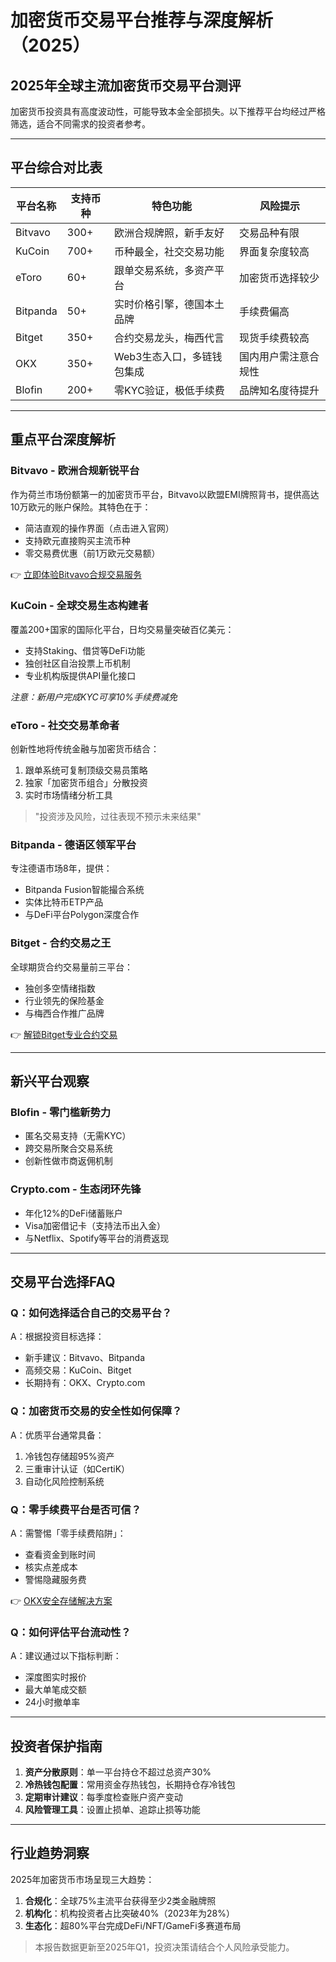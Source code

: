 # 加密货币交易平台推荐与深度解析（2025）

## 2025年全球主流加密货币交易平台测评

加密货币投资具有高度波动性，可能导致本金全部损失。以下推荐平台均经过严格筛选，适合不同需求的投资者参考。

---

## 平台综合对比表

| 平台名称 | 支持币种 | 特色功能 | 风险提示 |
|---------|---------|---------|---------|
| Bitvavo | 300+ | 欧洲合规牌照，新手友好 | 交易品种有限 |
| KuCoin | 700+ | 币种最全，社交交易功能 | 界面复杂度较高 |
| eToro | 60+ | 跟单交易系统，多资产平台 | 加密货币选择较少 |
| Bitpanda | 50+ | 实时价格引擎，德国本土品牌 | 手续费偏高 |
| Bitget | 350+ | 合约交易龙头，梅西代言 | 现货手续费较高 |
| OKX | 350+ | Web3生态入口，多链钱包集成 | 国内用户需注意合规性 |
| Blofin | 200+ | 零KYC验证，极低手续费 | 品牌知名度待提升 |

---

## 重点平台深度解析

### Bitvavo - 欧洲合规新锐平台
作为荷兰市场份额第一的加密货币平台，Bitvavo以欧盟EMI牌照背书，提供高达10万欧元的账户保险。其特色在于：
- 简洁直观的操作界面（点击进入官网）
- 支持欧元直接购买主流币种
- 零交易费优惠（前1万欧元交易额）

👉 [立即体验Bitvavo合规交易服务](https://bit.ly/okx_welcome)

### KuCoin - 全球交易生态构建者
覆盖200+国家的国际化平台，日均交易量突破百亿美元：
- 支持Staking、借贷等DeFi功能
- 独创社区自治投票上币机制
- 专业机构版提供API量化接口

*注意：新用户完成KYC可享10%手续费减免*

### eToro - 社交交易革命者
创新性地将传统金融与加密货币结合：
1. 跟单系统可复制顶级交易员策略
2. 独家「加密货币组合」分散投资
3. 实时市场情绪分析工具

> "投资涉及风险，过往表现不预示未来结果"

### Bitpanda - 德语区领军平台
专注德语市场8年，提供：
- Bitpanda Fusion智能撮合系统
- 实体比特币ETP产品
- 与DeFi平台Polygon深度合作

### Bitget - 合约交易之王
全球期货合约交易量前三平台：
- 独创多空情绪指数
- 行业领先的保险基金
- 与梅西合作推广品牌

👉 [解锁Bitget专业合约交易](https://bit.ly/okx_welcome)

---

## 新兴平台观察

### Blofin - 零门槛新势力
- 匿名交易支持（无需KYC）
- 跨交易所聚合交易系统
- 创新性做市商返佣机制

### Crypto.com - 生态闭环先锋
- 年化12%的DeFi储蓄账户
- Visa加密借记卡（支持法币出入金）
- 与Netflix、Spotify等平台的消费返现

---

## 交易平台选择FAQ

### Q：如何选择适合自己的交易平台？
A：根据投资目标选择：
- 新手建议：Bitvavo、Bitpanda
- 高频交易：KuCoin、Bitget
- 长期持有：OKX、Crypto.com

### Q：加密货币交易的安全性如何保障？
A：优质平台通常具备：
1. 冷钱包存储超95%资产
2. 三重审计认证（如CertiK）
3. 自动化风险控制系统

### Q：零手续费平台是否可信？
A：需警惕「零手续费陷阱」：
- 查看资金到账时间
- 核实点差成本
- 警惕隐藏服务费

👉 [OKX安全存储解决方案](https://bit.ly/okx_welcome)

### Q：如何评估平台流动性？
A：建议通过以下指标判断：
- 深度图实时报价
- 最大单笔成交额
- 24小时撤单率

---

## 投资者保护指南

1. **资产分散原则**：单一平台持仓不超过总资产30%
2. **冷热钱包配置**：常用资金存热钱包，长期持仓存冷钱包
3. **定期审计建议**：每季度检查账户资产变动
4. **风险管理工具**：设置止损单、追踪止损等功能

---

## 行业趋势洞察

2025年加密货币市场呈现三大趋势：
1. **合规化**：全球75%主流平台获得至少2类金融牌照
2. **机构化**：机构投资者占比突破40%（2023年为28%）
3. **生态化**：超80%平台完成DeFi/NFT/GameFi多赛道布局

> 本报告数据更新至2025年Q1，投资决策请结合个人风险承受能力。